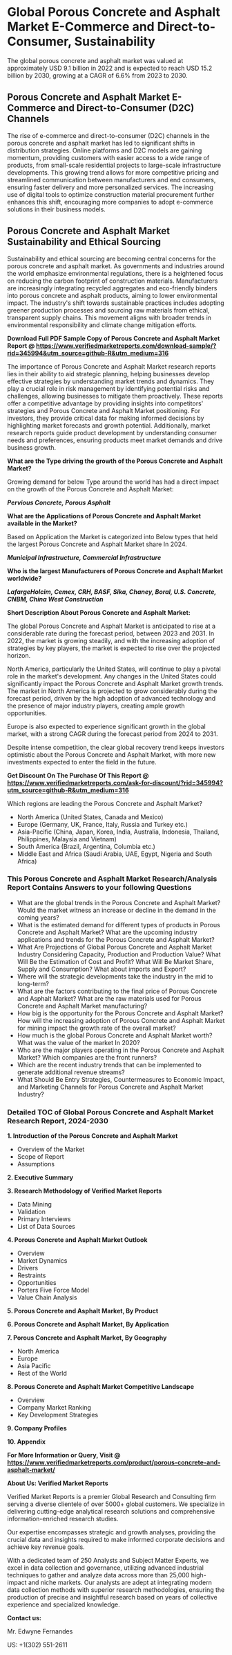 <h1>Global Porous Concrete and Asphalt Market E-Commerce and Direct-to-Consumer, Sustainability</h1><p class=""><p>The global porous concrete and asphalt market was valued at approximately USD 9.1 billion in 2022 and is expected to reach USD 15.2 billion by 2030, growing at a CAGR of 6.6% from 2023 to 2030.</p><h2>Porous Concrete and Asphalt Market E-Commerce and Direct-to-Consumer (D2C) Channels</h2><p>The rise of e-commerce and direct-to-consumer (D2C) channels in the porous concrete and asphalt market has led to significant shifts in distribution strategies. Online platforms and D2C models are gaining momentum, providing customers with easier access to a wide range of products, from small-scale residential projects to large-scale infrastructure developments. This growing trend allows for more competitive pricing and streamlined communication between manufacturers and end consumers, ensuring faster delivery and more personalized services. The increasing use of digital tools to optimize construction material procurement further enhances this shift, encouraging more companies to adopt e-commerce solutions in their business models.</p><h2>Porous Concrete and Asphalt Market Sustainability and Ethical Sourcing</h2><p>Sustainability and ethical sourcing are becoming central concerns for the porous concrete and asphalt market. As governments and industries around the world emphasize environmental regulations, there is a heightened focus on reducing the carbon footprint of construction materials. Manufacturers are increasingly integrating recycled aggregates and eco-friendly binders into porous concrete and asphalt products, aiming to lower environmental impact. The industry's shift towards sustainable practices includes adopting greener production processes and sourcing raw materials from ethical, transparent supply chains. This movement aligns with broader trends in environmental responsibility and climate change mitigation efforts.</p></p><p class=""><strong>Download Full PDF Sample Copy of Porous Concrete and Asphalt Market Report @ <a href="https://www.verifiedmarketreports.com/download-sample/?rid=345994&utm_source=github-R&utm_medium=316" target="_blank">https://www.verifiedmarketreports.com/download-sample/?rid=345994&utm_source=github-R&utm_medium=316</a></strong></p><p>The importance of&nbsp;Porous Concrete and Asphalt Market research reports lies in their ability to aid strategic planning, helping businesses develop effective strategies by understanding market trends and dynamics. They play a crucial role in risk management by identifying potential risks and challenges, allowing businesses to mitigate them proactively. These reports offer a competitive advantage by providing insights into competitors' strategies and Porous Concrete and Asphalt Market positioning. For investors, they provide critical data for making informed decisions by highlighting market forecasts and growth potential. Additionally, market research reports guide product development by understanding consumer needs and preferences, ensuring products meet market demands and drive business growth.</p><p><strong>What are the&nbsp;Type driving the growth of the Porous Concrete and Asphalt Market?</strong></p><p id="" class="">Growing demand for below Type around the world has had a direct impact on the growth of the Porous Concrete and Asphalt Market:</p><p class=""><em><strong>Pervious Concrete, Porous Asphalt</strong></em></p><p class=""><strong>What are the&nbsp;Applications&nbsp;of Porous Concrete and Asphalt Market available in the Market?</strong></p><p id="" class="">Based on Application the Market is categorized into Below types that held the largest Porous Concrete and Asphalt Market share In 2024.</p><p class=""><em><strong>Municipal Infrastructure, Commercial Infrastructure</strong></em></p><p class=""><strong>Who is the largest Manufacturers of Porous Concrete and Asphalt Market worldwide?</strong></p><p><em><strong>LafargeHolcim, Cemex, CRH, BASF, Sika, Chaney, Boral, U.S. Concrete, CNBM, China West Construction</strong></em></p><p id="" class=""><strong>Short Description About Porous Concrete and Asphalt Market:</strong></p><p>The global Porous Concrete and Asphalt Market is anticipated to rise at a considerable rate during the forecast period, between 2023 and 2031. In 2022, the market is growing steadily, and with the increasing adoption of strategies by key players, the market is expected to rise over the projected horizon.</p><p>North America, particularly the United States, will continue to play a pivotal role in the market's development. Any changes in the United States could significantly impact the Porous Concrete and Asphalt Market growth trends. The market in North America is projected to grow considerably during the forecast period, driven by the high adoption of advanced technology and the presence of major industry players, creating ample growth opportunities.</p><p>Europe is also expected to experience significant growth in the global market, with a strong CAGR during the forecast period from 2024 to 2031.</p><p>Despite intense competition, the clear global recovery trend keeps investors optimistic about the Porous Concrete and Asphalt Market, with more new investments expected to enter the field in the future.</p><p id="" class=""><strong>Get Discount On The Purchase Of This Report @ <a href="https://www.verifiedmarketreports.com/ask-for-discount/?rid=345994?utm_source=github-R&utm_medium=316" target="_blank">https://www.verifiedmarketreports.com/ask-for-discount/?rid=345994?utm_source=github-R&utm_medium=316</a></strong></p><p class="">Which regions are leading the Porous Concrete and Asphalt Market?</p><ul><li>North America (United States, Canada and Mexico)</li><li>Europe (Germany, UK, France, Italy, Russia and Turkey etc.)</li><li>Asia-Pacific (China, Japan, Korea, India, Australia, Indonesia, Thailand, Philippines, Malaysia and Vietnam)</li><li>South America (Brazil, Argentina, Columbia etc.)</li><li>Middle East and Africa (Saudi Arabia, UAE, Egypt, Nigeria and South Africa)</li></ul><h3 id="" class="">This Porous Concrete and Asphalt Market Research/Analysis Report Contains Answers to your following Questions</h3><ul><li>What are the global trends in the Porous Concrete and Asphalt Market? Would the market witness an increase or decline in the demand in the coming years?</li><li>What is the estimated demand for different types of products in Porous Concrete and Asphalt Market? What are the upcoming industry applications and trends for the Porous Concrete and Asphalt Market?</li><li>What Are Projections of Global Porous Concrete and Asphalt Market Industry Considering Capacity, Production and Production Value? What Will Be the Estimation of Cost and Profit? What Will Be Market Share, Supply and Consumption? What about imports and Export?</li><li>Where will the strategic developments take the industry in the mid to long-term?</li><li>What are the factors contributing to the final price of Porous Concrete and Asphalt Market? What are the raw materials used for Porous Concrete and Asphalt Market manufacturing?</li><li>How big is the opportunity for the Porous Concrete and Asphalt Market? How will the increasing adoption of Porous Concrete and Asphalt Market for mining impact the growth rate of the overall market?</li><li>How much is the global Porous Concrete and Asphalt Market worth? What was the value of the market In 2020?</li><li>Who are the major players operating in the Porous Concrete and Asphalt Market? Which companies are the front runners?</li><li>Which are the recent industry trends that can be implemented to generate additional revenue streams?</li><li>What Should Be Entry Strategies, Countermeasures to Economic Impact, and Marketing Channels for Porous Concrete and Asphalt Market Industry?</li></ul><h3 id="" class="">Detailed TOC of Global Porous Concrete and Asphalt Market Research Report, 2024-2030</h3><p id="" class=""><strong>1. Introduction of the Porous Concrete and Asphalt Market</strong></p><ul><li>Overview of the Market</li><li>Scope of Report</li><li>Assumptions</li></ul><p id="" class=""><strong>2. Executive Summary</strong></p><p id="" class=""><strong>3. Research Methodology of Verified Market Reports</strong></p><ul><li>Data Mining</li><li>Validation</li><li>Primary Interviews</li><li>List of Data Sources</li></ul><p id="" class=""><strong>4. Porous Concrete and Asphalt Market Outlook</strong></p><ul><li>Overview</li><li>Market Dynamics</li><li>Drivers</li><li>Restraints</li><li>Opportunities</li><li>Porters Five Force Model</li><li>Value Chain Analysis</li></ul><p id="" class=""><strong>5. Porous Concrete and Asphalt Market, By Product</strong></p><p id="" class=""><strong>6. Porous Concrete and Asphalt Market, By Application</strong></p><p id="" class=""><strong>7. Porous Concrete and Asphalt Market, By Geography</strong></p><ul><li>North America</li><li>Europe</li><li>Asia Pacific</li><li>Rest of the World</li></ul><p id="" class=""><strong>8. Porous Concrete and Asphalt Market Competitive Landscape</strong></p><ul><li>Overview</li><li>Company Market Ranking</li><li>Key Development Strategies</li></ul><p id="" class=""><strong>9. Company Profiles</strong></p><p id="" class=""><strong>10. Appendix</strong></p><p id="" class=""><strong>For More Information or Query, Visit @ <a href="https://www.verifiedmarketreports.com/product/porous-concrete-and-asphalt-market/" target="_blank">https://www.verifiedmarketreports.com/product/porous-concrete-and-asphalt-market/</a></strong></p><p id="" class=""><strong>About Us: Verified Market Reports</strong></p><p id="" class="">Verified Market Reports is a premier Global Research and Consulting firm serving a diverse clientele of over 5000+ global customers. We specialize in delivering cutting-edge analytical research solutions and comprehensive information-enriched research studies.</p><p id="" class="">Our expertise encompasses strategic and growth analyses, providing the crucial data and insights required to make informed corporate decisions and achieve key revenue goals.</p><p id="" class="">With a dedicated team of 250 Analysts and Subject Matter Experts, we excel in data collection and governance, utilizing advanced industrial techniques to gather and analyze data across more than 25,000 high-impact and niche markets. Our analysts are adept at integrating modern data collection methods with superior research methodologies, ensuring the production of precise and insightful research based on years of collective experience and specialized knowledge.</p><p id="" class=""><strong>Contact us:</strong></p><p id="" class="">Mr. Edwyne Fernandes</p><p id="" class="">US: +1(302) 551-2611</p>